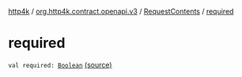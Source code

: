 [http4k](../../index.md) / [org.http4k.contract.openapi.v3](../index.md) / [RequestContents](index.md) / [required](./required.md)

# required

`val required: `[`Boolean`](https://kotlinlang.org/api/latest/jvm/stdlib/kotlin/-boolean/index.html) [(source)](https://github.com/http4k/http4k/blob/master/http4k-contract/src/main/kotlin/org/http4k/contract/openapi/v3/model.kt#L104)